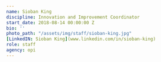 ```yaml
---
name: Sioban King
discipline: Innovation and Improvement Coordinator
start_date: 2018-08-14 00:00:00 Z
bio: ''
photo_path: "/assets/img/staff/sioban-king.jpg"
[LinkedIN: Sioban King](www.linkedin.com/in/sioban-king)
role: staff
agency: opi
---
```

